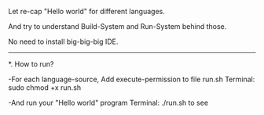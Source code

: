 Let re-cap "Hello world" for different languages.

And try to understand Build-System and Run-System behind those. 

No need to install big-big-big IDE.

----------
*. How to run?

-For each language-source, Add execute-permission to file run.sh
  Terminal: sudo chmod +x run.sh

-And run your "Hello world" program
  Terminal: ./run.sh to see 

